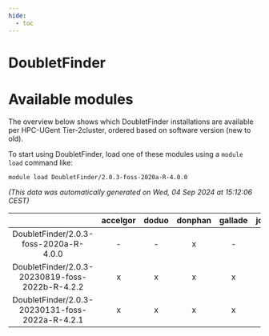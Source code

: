 ```yaml
---
hide:
  - toc
---
```


DoubletFinder
=============

# Available modules


The overview below shows which DoubletFinder installations are available per HPC-UGent Tier-2cluster, ordered based on software version (new to old).

To start using DoubletFinder, load one of these modules using a `module load` command like:

```shell
module load DoubletFinder/2.0.3-foss-2020a-R-4.0.0
```

*(This data was automatically generated on Wed, 04 Sep 2024 at 15:12:06 CEST)*  

| |accelgor|doduo|donphan|gallade|joltik|shinx|skitty|
| :---: | :---: | :---: | :---: | :---: | :---: | :---: | :---: |
|DoubletFinder/2.0.3-foss-2020a-R-4.0.0|-|-|x|-|x|-|-|
|DoubletFinder/2.0.3-20230819-foss-2022b-R-4.2.2|x|x|x|x|x|-|x|
|DoubletFinder/2.0.3-20230131-foss-2022a-R-4.2.1|x|x|x|x|x|-|x|
